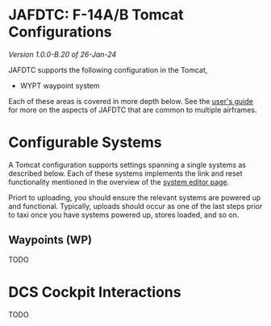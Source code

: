 # JAFDTC: F-14A/B Tomcat Configurations

*Version 1.0.0-B.20 of 26-Jan-24*

JAFDTC supports the following configuration in the Tomcat,

* WYPT waypoint system

Each of these areas is covered in more depth below. See the
[user's guide](https://github.com/51st-Vfw/JAFDTC/tree/master/doc)
for more on the aspects of JAFDTC that are common to multiple airframes.

# Configurable Systems

A Tomcat configuration supports settings spanning a single systems as described below.
Each of these systems implements the link and reset functionality mentioned in the overview
of the
[system editor page](https://github.com/51st-Vfw/JAFDTC/tree/master/doc/README.md#system-editor-page).

Priort to uploading, you should ensure the relevant systems are powered up and functional.
Typically, uploads should occur as one of the last steps prior to taxi once you have systems
powered up, stores loaded, and so on.

## Waypoints (WP)

TODO

# DCS Cockpit Interactions

TODO
